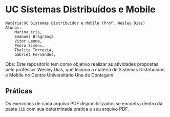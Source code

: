 # UC Sistemas Distribuídos e Mobile

    Matéria:UC Sistemas Distribuídos e Mobile (Prof. Wesley Dias)
    Alunos: 
        Marina íris,
        Emanuel Bragrança
        Vitor Leone,
        Pedro Simões,
        Thalita Torrezia,
        Gabriel Fernandes,

Obs: Este repositório tem como objetivo realizar as atividades propostas pelo professor Wesley Dias, que leciona a matéria de Sistemas Distribuídos e Mobile no Centro Universitário Una de Contegem.


## Práticas

Os exercícios de cada arquivo PDF disponibilizados se encontra dentro da pasta `lib` com sua determinada pratica e seu arquivo PDF.